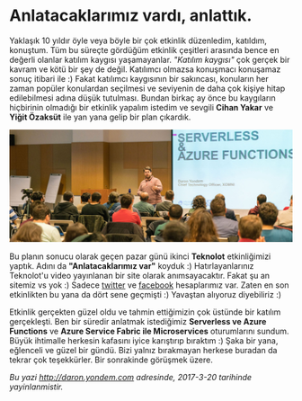# Anlatacaklarımız vardı, anlattık. 

Yaklaşık 10 yıldır öyle veya böyle bir çok etkinlik düzenledim, katıldım, konuştum. Tüm bu süreçte gördüğüm etkinlik çeşitleri arasında bence en değerli olanlar katılım kaygısı yaşamayanlar. *"Katılım kaygısı"* çok gerçek bir kavram ve kötü bir şey de değil. Katılımcı olmazsa konuşmacı konuşamaz sonuç itibari ile :) Fakat katılımcı kaygısının bir sakıncası, konuların her zaman popüler konulardan seçilmesi ve seviyenin de daha çok kişiye hitap edilebilmesi adına düşük tutulması. Bundan birkaç ay önce bu kaygıların hiçbirinin olmadığı bir etkinlik yapalım istedim ve sevgili **Cihan Yakar** ve **Yiğit Özaksüt** ile yan yana gelip bir plan çıkardık. 

![Serverless ve Azure Functions oturumumdan bir kare.](media/Anlatacaklarimiz_vardi_anlattik/anlatacaklarimiz-var.jpg)

Bu planın sonucu olarak geçen pazar günü ikinci **Teknolot** etkinliğimizi yaptık. Adını da **"Anlatacaklarımız var"** koyduk :) Hatırlayanlarınız Teknolot'u video yayınlanan bir site olarak anımsayacaktır. Fakat şu an sitemiz vs yok :) Sadece [twitter](http://www.twitter.com/teknolot) ve [facebook](http://www.facebook.com/teknolot) hesaplarımız var. Zaten en son etkinlikten bu yana da dört sene geçmişti :) Yavaştan alıyoruz diyebiliriz :)

Etkinlik gerçekten güzel oldu ve tahmin ettiğimizin çok üstünde bir katılım gerçekleşti. Ben bir süredir anlatmak istediğimiz **Serverless ve Azure Functions** ve **Azure Service Fabric ile Microservices** oturumlarını sundum. Büyük ihtimalle herkesin kafasını iyice karıştırıp bıraktım :) Şaka bir yana, eğlenceli ve güzel bir gündü. Bizi yalnız bırakmayan herkese buradan da tekrar çok teşekkürler. Bir sonrakinde görüşmek üzere.


*Bu yazi http://daron.yondem.com adresinde, 2017-3-20 tarihinde yayinlanmistir.*